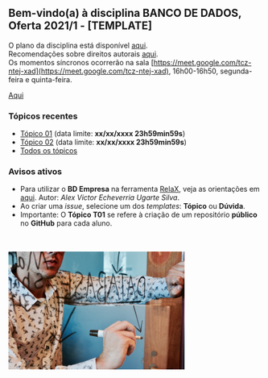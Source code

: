 ## Bem-vindo(a) à disciplina **BANCO DE DADOS**, Oferta 2021/1 - [TEMPLATE]

O plano da disciplina está disponível [aqui](./media/bcc-bd-2020-2-plano.pdf).<br>
Recomendações sobre direitos autorais [aqui](./media/recomendacao-prograd.pdf).<br>
Os momentos síncronos ocorrerão na sala [https://meet.google.com/tcz-ntej-xad](https://meet.google.com/tcz-ntej-xad), 16h00-16h50, segunda-feira e quinta-feira.

[Aqui](https://github.com/plinioleitao/bd-2021-1-bcc/blob/main/README.md)

### Tópicos recentes

- [Tópico 01](topicos/topico-01.md) (data limite: **xx/xx/xxxx 23h59min59s**)
- [Tópico 02](topicos/topico-02.md) (data limite: **xx/xx/xxxx 23h59min59s**)
- [Todos os tópicos](topicos/topicos.md)

### Avisos ativos

- Para utilizar o **BD Empresa** na ferramenta [RelaX](https://dbis-uibk.github.io/relax/landing), veja as orientações em [aqui](https://github.com/aveusalex/BD_empresa). Autor: _Alex Victor Echeverria Ugarte Silva_.
- Ao criar uma *issue*, selecione um dos *templates*: **Tópico** ou **Dúvida**.
- Importante: O **Tópico T01** se refere à criação de um repositório **público** no **GitHub** para cada aluno.
<br>
<br>
<img src="./media/campaign-creators-IKHvOlZFCOg-unsplash.jpg" width="350">
